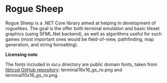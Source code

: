 # Rogue Sheep

Rogue Sheep is a .NET Core library aimed at helping in development of roguelikes. The goal is the offer both terminal emulation and basic tileset graphics (using SFML.Net backend), as well as algorithms useful for such games (most important ones would be field-of-view, pathfinding, map generation, and string formatting).

**Licensing note**

The fonts included in `data` directory are public domain fonts, taken from [libtcod GitHub repository](https://github.com/libtcod/libtcod): terminal16x16_gs_ro.png and terminal10x16_gs_ro.png.
